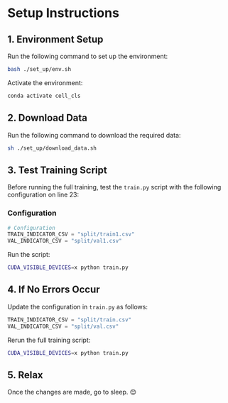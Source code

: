 # Setup Instructions

## 1. Environment Setup

Run the following command to set up the environment:
```bash
bash ./set_up/env.sh
```

Activate the environment:
```bash
conda activate cell_cls
```

## 2. Download Data

Run the following command to download the required data:
```bash
sh ./set_up/download_data.sh
```

## 3. Test Training Script

Before running the full training, test the `train.py` script with the following configuration on line 23:

### Configuration
```python
# Configuration
TRAIN_INDICATOR_CSV = "split/train1.csv"
VAL_INDICATOR_CSV = "split/val1.csv"
```

Run the script:
```bash
CUDA_VISIBLE_DEVICES=x python train.py
```

## 4. If No Errors Occur

Update the configuration in `train.py` as follows:
```python
TRAIN_INDICATOR_CSV = "split/train.csv"
VAL_INDICATOR_CSV = "split/val.csv"
```
Rerun the full training script: 

```bash
CUDA_VISIBLE_DEVICES=x python train.py
```

## 5. Relax

Once the changes are made, go to sleep. 😊
